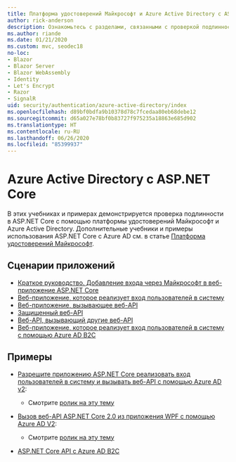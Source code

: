 ```yaml
---
title: Платформа удостоверений Майкрософт и Azure Active Directory с ASP.NET Core
author: rick-anderson
description: Ознакомьтесь с разделами, связанными с проверкой подлинности с помощью платформы удостоверений Майкрософт и Azure Active Directory для веб-приложений и API в ASP.NET Core.
ms.author: riande
ms.date: 01/21/2020
ms.custom: mvc, seodec18
no-loc:
- Blazor
- Blazor Server
- Blazor WebAssembly
- Identity
- Let's Encrypt
- Razor
- SignalR
uid: security/authentication/azure-active-directory/index
ms.openlocfilehash: d89bf0bdfa9b10378d78c7fcedaa80eb68debe12
ms.sourcegitcommit: d65a027e78bf0b83727f975235a18863e685d902
ms.translationtype: HT
ms.contentlocale: ru-RU
ms.lasthandoff: 06/26/2020
ms.locfileid: "85399937"
---
```

# <a name="azure-active-directory-with-aspnet-core"></a>Azure Active Directory с ASP.NET Core

В этих учебниках и примерах демонстрируется проверка подлинности в ASP.NET Core с помощью платформы удостоверений Майкрософт и Azure Active Directory. Дополнительные учебники и примеры использования ASP.NET Core с Azure AD см. в статье [Платформа удостоверений Майкрософт](/azure/active-directory/develop/).

## <a name="application-scenarios"></a>Сценарии приложений

* [Краткое руководство. Добавление входа через Майкрософт в веб-приложение ASP.NET Core](/azure/active-directory/develop/quickstart-v2-aspnet-core-webapp)
* [Веб-приложение, которое реализует вход пользователей в систему](/azure/active-directory/develop/scenario-web-app-sign-user-overview?tabs=aspnetcore)
* [Веб-приложение, вызывающее веб-API](/azure/active-directory/develop/scenario-web-app-call-api-overview)
* [Защищенный веб-API](/azure/active-directory/develop/scenario-protected-web-api-overview)
* [Веб-API, вызывающий другие веб-API](/azure/active-directory/develop/scenario-web-api-call-api-overview)
* [Веб-приложение, которое реализует вход пользователей в систему с помощью Azure AD B2C](xref:security/authentication/azure-ad-b2c)

## <a name="samples"></a>Примеры

* [Разрешите приложению ASP.NET Core реализовать вход пользователей в систему и вызывать веб-API с помощью Azure AD v2](/samples/azure-samples/active-directory-aspnetcore-webapp-openidconnect-v2/enable-webapp-signin/): 
  * Смотрите [ролик на эту тему](https://channel9.msdn.com/Events/Build/2018/THR5001)

* [Вызов веб-API ASP.NET Core 2.0 из приложения WPF с помощью Azure AD V2](/samples/azure-samples/active-directory-dotnet-native-aspnetcore-v2/calling-an-aspnet-core-web-api-from-a-wpf-application-using-azure-ad-v2/): 
  * Смотрите [ролик на эту тему](https://channel9.msdn.com/Events/Build/2018/THR5000)

* [ASP.NET Core API с Azure AD B2C](https://azure.microsoft.com/resources/samples/active-directory-b2c-dotnetcore-webapi/)
